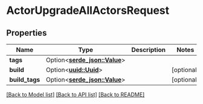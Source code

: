 # ActorUpgradeAllActorsRequest

## Properties

Name | Type | Description | Notes
------------ | ------------- | ------------- | -------------
**tags** | Option<[**serde_json::Value**](.md)> |  | 
**build** | Option<[**uuid::Uuid**](uuid::Uuid.md)> |  | [optional]
**build_tags** | Option<[**serde_json::Value**](.md)> |  | [optional]

[[Back to Model list]](../README.md#documentation-for-models) [[Back to API list]](../README.md#documentation-for-api-endpoints) [[Back to README]](../README.md)


